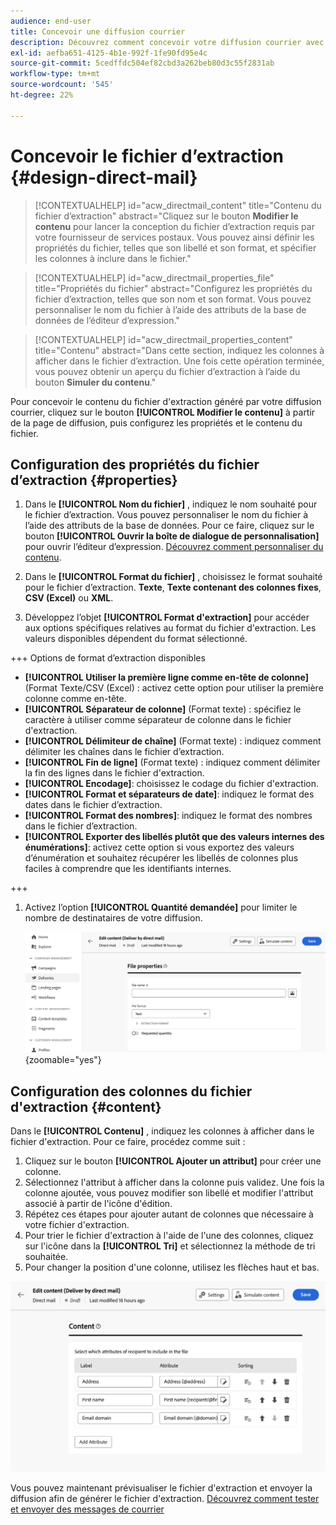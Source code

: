 ```yaml
---
audience: end-user
title: Concevoir une diffusion courrier
description: Découvrez comment concevoir votre diffusion courrier avec Adobe Campaign Web
exl-id: aefba651-4125-4b1e-992f-1fe90fd95e4c
source-git-commit: 5cedffdc504ef82cbd3a262beb80d3c55f2831ab
workflow-type: tm+mt
source-wordcount: '545'
ht-degree: 22%

---
```


# Concevoir le fichier d’extraction {#design-direct-mail}

>[!CONTEXTUALHELP]
>id="acw_directmail_content"
>title="Contenu du fichier d’extraction"
>abstract="Cliquez sur le bouton **Modifier le contenu** pour lancer la conception du fichier d’extraction requis par votre fournisseur de services postaux. Vous pouvez ainsi définir les propriétés du fichier, telles que son libellé et son format, et spécifier les colonnes à inclure dans le fichier."

>[!CONTEXTUALHELP]
>id="acw_directmail_properties_file"
>title="Propriétés du fichier"
>abstract="Configurez les propriétés du fichier d’extraction, telles que son nom et son format. Vous pouvez personnaliser le nom du fichier à l’aide des attributs de la base de données de l’éditeur d’expression."

>[!CONTEXTUALHELP]
>id="acw_directmail_properties_content"
>title="Contenu"
>abstract="Dans cette section, indiquez les colonnes à afficher dans le fichier d’extraction. Une fois cette opération terminée, vous pouvez obtenir un aperçu du fichier d’extraction à l’aide du bouton **Simuler du contenu**."

Pour concevoir le contenu du fichier d&#39;extraction généré par votre diffusion courrier, cliquez sur le bouton **[!UICONTROL Modifier le contenu]** à partir de la page de diffusion, puis configurez les propriétés et le contenu du fichier.

## Configuration des propriétés du fichier d’extraction {#properties}

1. Dans le **[!UICONTROL Nom du fichier]** , indiquez le nom souhaité pour le fichier d’extraction. Vous pouvez personnaliser le nom du fichier à l’aide des attributs de la base de données. Pour ce faire, cliquez sur le bouton **[!UICONTROL Ouvrir la boîte de dialogue de personnalisation]** pour ouvrir l’éditeur d’expression. [Découvrez comment personnaliser du contenu](../personalization/personalize.md).

1. Dans le **[!UICONTROL Format du fichier]** , choisissez le format souhaité pour le fichier d’extraction. **Texte**, **Texte contenant des colonnes fixes**, **CSV (Excel)** ou **XML**.

1. Développez l’objet **[!UICONTROL Format d&#39;extraction]** pour accéder aux options spécifiques relatives au format du fichier d&#39;extraction. Les valeurs disponibles dépendent du format sélectionné.

+++ Options de format d’extraction disponibles

   * **[!UICONTROL Utiliser la première ligne comme en-tête de colonne]** (Format Texte/CSV (Excel) : activez cette option pour utiliser la première colonne comme en-tête.
   * **[!UICONTROL Séparateur de colonne]** (Format texte) : spécifiez le caractère à utiliser comme séparateur de colonne dans le fichier d&#39;extraction.
   * **[!UICONTROL Délimiteur de chaîne]** (Format texte) : indiquez comment délimiter les chaînes dans le fichier d’extraction.
   * **[!UICONTROL Fin de ligne]** (Format texte) : indiquez comment délimiter la fin des lignes dans le fichier d&#39;extraction.
   * **[!UICONTROL Encodage]**: choisissez le codage du fichier d&#39;extraction.
   * **[!UICONTROL Format et séparateurs de date]**: indiquez le format des dates dans le fichier d’extraction.
   * **[!UICONTROL Format des nombres]**: indiquez le format des nombres dans le fichier d’extraction.
   * **[!UICONTROL Exporter des libellés plutôt que des valeurs internes des énumérations]**: activez cette option si vous exportez des valeurs d’énumération et souhaitez récupérer les libellés de colonnes plus faciles à comprendre que les identifiants internes.

+++

1. Activez l’option **[!UICONTROL Quantité demandée]** pour limiter le nombre de destinataires de votre diffusion.

   ![](assets/dm-content-details.png){zoomable=&quot;yes&quot;}

## Configuration des colonnes du fichier d&#39;extraction {#content}

Dans le **[!UICONTROL Contenu]** , indiquez les colonnes à afficher dans le fichier d&#39;extraction. Pour ce faire, procédez comme suit :

1. Cliquez sur le bouton **[!UICONTROL Ajouter un attribut]** pour créer une colonne.
1. Sélectionnez l&#39;attribut à afficher dans la colonne puis validez. Une fois la colonne ajoutée, vous pouvez modifier son libellé et modifier l&#39;attribut associé à partir de l&#39;icône d&#39;édition.
1. Répétez ces étapes pour ajouter autant de colonnes que nécessaire à votre fichier d&#39;extraction.
1. Pour trier le fichier d&#39;extraction à l&#39;aide de l&#39;une des colonnes, cliquez sur l&#39;icône dans la **[!UICONTROL Tri]** et sélectionnez la méthode de tri souhaitée.
1. Pour changer la position d&#39;une colonne, utilisez les flèches haut et bas.

![](assets/dm-content-attributes.png)

Vous pouvez maintenant prévisualiser le fichier d&#39;extraction et envoyer la diffusion afin de générer le fichier d&#39;extraction. [Découvrez comment tester et envoyer des messages de courrier](send-direct-mail.md)

